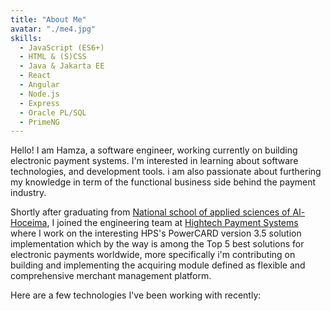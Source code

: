 ```yaml
---
title: "About Me"
avatar: "./me4.jpg"
skills:
  - JavaScript (ES6+)
  - HTML & (S)CSS
  - Java & Jakarta EE
  - React
  - Angular
  - Node.js
  - Express
  - Oracle PL/SQL
  - PrimeNG
---
```


Hello! I am Hamza, a software engineer, working currently on building electronic payment systems. I'm interested in learning about software technologies, and development tools. i am also passionate about furthering my knowledge in term of the functional business side behind the payment industry.

Shortly after graduating from [National school of applied sciences of Al-Hoceima](https://ensah.ma/), I joined the engineering team at [Hightech Payment Systems](https://www.hps-worldwide.com/) where I work on the interesting HPS's PowerCARD version 3.5 solution implementation which by the way is among the Top 5 best solutions for electronic payments worldwide, more specifically i'm contributing on building and implementing the acquiring module defined as flexible and comprehensive merchant management platform.

Here are a few technologies I've been working with recently:
